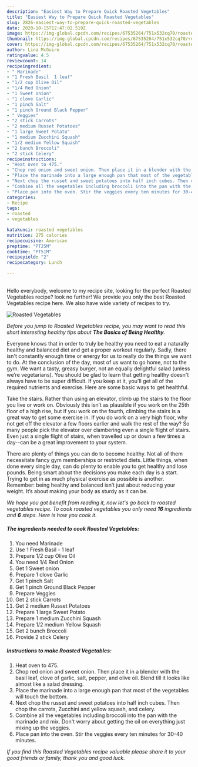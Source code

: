 ```yaml
---
description: "Easiest Way to Prepare Quick Roasted Vegetables"
title: "Easiest Way to Prepare Quick Roasted Vegetables"
slug: 2826-easiest-way-to-prepare-quick-roasted-vegetables
date: 2020-10-15T12:47:02.519Z
image: https://img-global.cpcdn.com/recipes/67535264/751x532cq70/roasted-vegetables-recipe-main-photo.jpg
thumbnail: https://img-global.cpcdn.com/recipes/67535264/751x532cq70/roasted-vegetables-recipe-main-photo.jpg
cover: https://img-global.cpcdn.com/recipes/67535264/751x532cq70/roasted-vegetables-recipe-main-photo.jpg
author: Lina McGuire
ratingvalue: 4.5
reviewcount: 14
recipeingredient:
- " Marinade"
- "1 Fresh Basil  1 leaf"
- "1/2 cup Olive Oil"
- "1/4 Red Onion"
- "1 Sweet onion"
- "1 clove Garlic"
- "1 pinch Salt"
- "1 pinch Ground Black Pepper"
- " Veggies"
- "2 stick Carrots"
- "2 medium Russet Potatoes"
- "1 large Sweet Potato"
- "1 medium Zucchini Squash"
- "1/2 medium Yellow Squash"
- "2 bunch Broccoli"
- "2 stick Celery"
recipeinstructions:
- "Heat oven to 475."
- "Chop red onion and sweet onion. Then place it in a blender with the basil leaf, clove of garlic, salt, pepper, and olive oil. Blend till it looks like almost like a salad dressing."
- "Place the marinade into a large enough pan that most of the vegetables will touch the bottom."
- "Next chop the russet and sweet potatoes into half inch cubes. Then chop the carrots, Zucchini and yellow squash, and celery."
- "Combine all the vegetables including broccoli into the pan with the marinade and mix. Don&#39;t worry about getting the oil on everything just mixing up the veggies."
- "Place pan into the oven. Stir the veggies every ten minutes for 30-40 minutes."
categories:
- Recipe
tags:
- roasted
- vegetables

katakunci: roasted vegetables 
nutrition: 275 calories
recipecuisine: American
preptime: "PT25M"
cooktime: "PT51M"
recipeyield: "2"
recipecategory: Lunch

---
```

<br>
Hello everybody, welcome to my recipe site, looking for the perfect Roasted Vegetables recipe? look no further! We provide you only the best Roasted Vegetables recipe here. We also have wide variety of recipes to try.
<br>


![Roasted Vegetables](https://img-global.cpcdn.com/recipes/67535264/751x532cq70/roasted-vegetables-recipe-main-photo.jpg)

<i>Before you jump to Roasted Vegetables recipe, you may want to read this short interesting healthy tips about <strong>The Basics of Being Healthy</strong>.</i>

Everyone knows that in order to truly be healthy you need to eat a naturally healthy and balanced diet and get a proper workout regularly. Sadly, there isn't constantly enough time or energy for us to really do the things we want to do. At the conclusion of the day, most of us want to go home, not to the gym. We want a tasty, greasy burger, not an equally delightful salad (unless we’re vegetarians). You should be glad to learn that getting healthy doesn't always have to be super difficult. If you keep at it, you'll get all of the required nutrients and exercise. Here are some basic ways to get healthful.

Take the stairs. Rather than using an elevator, climb up the stairs to the floor you live or work on. Obviously this isn’t as plausible if you work on the 25th floor of a high rise, but if you work on the fourth, climbing the stairs is a great way to get some exercise in. If you do work on a very high floor, why not get off the elevator a few floors earlier and walk the rest of the way? So many people pick the elevator over clambering even a single flight of stairs. Even just a single flight of stairs, when travelled up or down a few times a day--can be a great improvement to your system. 

There are plenty of things you can do to become healthy. Not all of them necessitate fancy gym memberships or restricted diets. Little things, when done every single day, can do plenty to enable you to get healthy and lose pounds. Being smart about the decisions you make each day is a start. Trying to get in as much physical exercise as possible is another. Remember: being healthy and balanced isn’t just about reducing your weight. It’s about making your body as sturdy as it can be. 


<i>We hope you got benefit from reading it, now let's go back to roasted vegetables recipe. To cook roasted vegetables you only need <strong>16</strong> ingredients and <strong>6</strong> steps. Here is how you cook it.
</i>

##### The ingredients needed to cook Roasted Vegetables:

1. You need  Marinade
1. Use 1 Fresh Basil - 1 leaf
1. Prepare 1/2 cup Olive Oil
1. You need 1/4 Red Onion
1. Get 1 Sweet onion
1. Prepare 1 clove Garlic
1. Get 1 pinch Salt
1. Get 1 pinch Ground Black Pepper
1. Prepare  Veggies
1. Get 2 stick Carrots
1. Get 2 medium Russet Potatoes
1. Prepare 1 large Sweet Potato
1. Prepare 1 medium Zucchini Squash
1. Prepare 1/2 medium Yellow Squash
1. Get 2 bunch Broccoli
1. Provide 2 stick Celery


##### Instructions to make Roasted Vegetables:

1. Heat oven to 475.
1. Chop red onion and sweet onion. Then place it in a blender with the basil leaf, clove of garlic, salt, pepper, and olive oil. Blend till it looks like almost like a salad dressing.
1. Place the marinade into a large enough pan that most of the vegetables will touch the bottom.
1. Next chop the russet and sweet potatoes into half inch cubes. Then chop the carrots, Zucchini and yellow squash, and celery.
1. Combine all the vegetables including broccoli into the pan with the marinade and mix. Don&#39;t worry about getting the oil on everything just mixing up the veggies.
1. Place pan into the oven. Stir the veggies every ten minutes for 30-40 minutes.


<i>If you find this Roasted Vegetables recipe valuable please share it to your good friends or family, thank you and good luck.</i>
